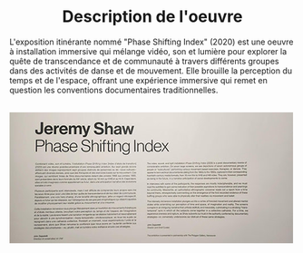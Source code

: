 <h1 align=center>Description de l'oeuvre</h1>
L'exposition itinérante nommé "Phase Shifting Index" (2020) est une oeuvre à installation immersive qui mélange vidéo, son et lumière pour explorer la quête de transcendance et de communauté à travers différents groupes dans des activités de danse et de mouvement. Elle brouille la perception du temps et de l'espace, offrant une expérience immersive qui remet en question les conventions documentaires traditionnelles.
<br>
<br>

![photo align=center](media/Jeremy_Shaw_cartel_20240202.jpg)
